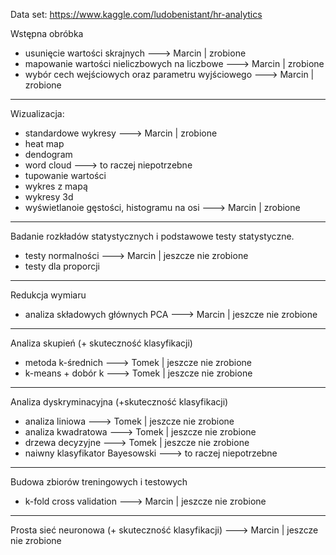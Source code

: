Data set: https://www.kaggle.com/ludobenistant/hr-analytics

Wstępna obróbka
- usunięcie wartości skrajnych ---> Marcin | zrobione
- mapowanie wartości nieliczbowych na liczbowe ---> Marcin | zrobione
- wybór cech wejściowych oraz parametru wyjściowego  ---> Marcin | zrobione
____________
Wizualizacja:
- standardowe wykresy  ---> Marcin | zrobione
- heat map
- dendogram
- word cloud ---> to raczej niepotrzebne
- tupowanie wartości
- wykres z mapą
- wykresy 3d
- wyświetlanoie gęstości, histogramu na osi  ---> Marcin | zrobione
____________
Badanie rozkładów statystycznych i podstawowe testy statystyczne.
- testy normalności  ---> Marcin | jeszcze nie zrobione
- testy dla proporcji
____________
Redukcja wymiaru
- analiza składowych głównych PCA  ---> Marcin | jeszcze nie zrobione
____________
Analiza skupień (+ skuteczność klasyfikacji)
- metoda k-średnich  ---> Tomek | jeszcze nie zrobione
- k-means + dobór k  ---> Tomek | jeszcze nie zrobione
____________
Analiza dyskryminacyjna (+skuteczność klasyfikacji)
- analiza liniowa   ---> Tomek | jeszcze nie zrobione
- analiza kwadratowa   ---> Tomek | jeszcze nie zrobione
- drzewa decyzyjne   ---> Tomek | jeszcze nie zrobione
- naiwny klasyfikator Bayesowski  ---> to raczej niepotrzebne
____________
Budowa zbiorów treningowych i testowych
- k-fold cross validation  ---> Marcin | jeszcze nie zrobione
____________
Prosta sieć neuronowa (+ skuteczność klasyfikacji)  ---> Marcin | jeszcze nie zrobione
